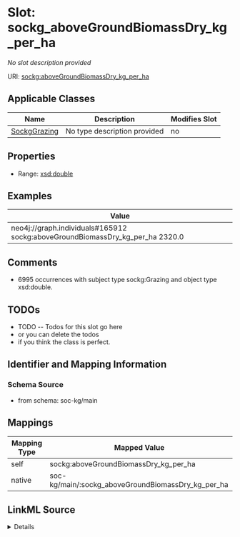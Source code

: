 

# Slot: sockg_aboveGroundBiomassDry_kg_per_ha


_No slot description provided_





URI: [sockg:aboveGroundBiomassDry_kg_per_ha](http://www.semanticweb.org/sockg/ontologies/2024/0/soil-carbon-ontology/aboveGroundBiomassDry_kg_per_ha)



<!-- no inheritance hierarchy -->





## Applicable Classes

| Name | Description | Modifies Slot |
| --- | --- | --- |
| [SockgGrazing](../classes/SockgGrazing.md) | No type description provided |  no  |







## Properties

* Range: [xsd:double](http://www.w3.org/2001/XMLSchema#double)






## Examples

| Value |
| --- |
| neo4j://graph.individuals#165912 sockg:aboveGroundBiomassDry_kg_per_ha 2320.0 |

## Comments

* 6995 occurrences with subject type sockg:Grazing and object type xsd:double.

## TODOs

* TODO -- Todos for this slot go here
* or you can delete the todos
* if you think the class is perfect.

## Identifier and Mapping Information







### Schema Source


* from schema: soc-kg/main




## Mappings

| Mapping Type | Mapped Value |
| ---  | ---  |
| self | sockg:aboveGroundBiomassDry_kg_per_ha |
| native | soc-kg/main/:sockg_aboveGroundBiomassDry_kg_per_ha |




## LinkML Source

<details>
```yaml
name: sockg_aboveGroundBiomassDry_kg_per_ha
description: No slot description provided
todos:
- TODO -- Todos for this slot go here
- or you can delete the todos
- if you think the class is perfect.
comments:
- 6995 occurrences with subject type sockg:Grazing and object type xsd:double.
examples:
- value: neo4j://graph.individuals#165912 sockg:aboveGroundBiomassDry_kg_per_ha 2320.0
from_schema: soc-kg/main
rank: 1000
slot_uri: sockg:aboveGroundBiomassDry_kg_per_ha
alias: sockg_aboveGroundBiomassDry_kg_per_ha
domain_of:
- sockg_Grazing
range: double

```
</details>